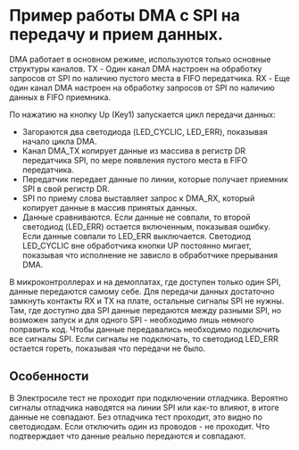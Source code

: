 ﻿# Пример работы DMA с SPI на передачу и прием данных.

DMA работает в основном режиме, используются только основные структуры каналов.
   TX - Один канал DMA настроен на обработку запросов от SPI по наличию пустого места в FIFO передатчика.
   RX - Еще один канал DMA настроен на обработку запросов от SPI по наличию данных в FIFO приемника.

По нажатию на кнопку Up (Key1) запускается цикл передачи данных:
   - Загораются два светодиода (LED_CYCLIC, LED_ERR), показывая начало цикла DMA.
   - Канал DMA_TX копирует данные из массива в регистр DR передатчика SPI, по мере появления пустого места в FIFO передатчика.
   - Передатчик передает данные по линии, которые получает приемник SPI в свой регистр DR.
   - SPI по приему слова выставляет запрос к DMA_RX, который копирует данные в массив принятых данных.
   - Данные сравниваются. Если данные не совпали, то второй светодиод (LED_ERR) остается включенным, показывая ошибку. Если данные совпали то LED_ERR выключается. Светодиод LED_CYCLIC вне обработчика кнопки UP постоянно мигает, показывая что исполнение не зависло в обработчике прерывания DMA.

В микроконтроллерах и на демоплатах, где доступен только один SPI, данные передаются самому себе. Для передачи данных достаточно замкнуть контакты RX и TX на плате, остальные сигналы SPI не нужны.
Там, где доступно два SPI данные передаются между разными SPI, но возможен запуск и для одного SPI - необходимо лишь немного поправить код. Чтобы данные передавались необходимо подключить все сигналы SPI.
Если сигналы не подключать, то светодиод LED_ERR остается гореть, показывая что передачи не было.

## Особенности
В Электросиле тест не проходит при подключении отладчика. Вероятно сигналы отладчика наводятся на линии SPI или как-то влияют, в итоге данные не совпадают.
Без отладчика тест проходит, это видно по светодиодам. Если отключить один из проводов - не проходит. Что подтверждает что данные реально передаются и совпадают.
